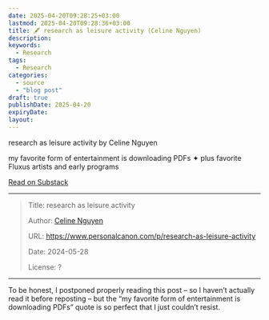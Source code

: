 ```yaml
---
date: 2025-04-20T09:28:25+03:00
lastmod: 2025-04-20T09:28:36+03:00
title: 🖋 research as leisure activity (Celine Nguyen)
description: 
keywords: 
  - Research
tags:
  - Research
categories:
  - source
  - "blog post"
draft: true
publishDate: 2025-04-20
expiryDate: 
layout:
---
```

<div class="substack-post-embed"><p lang="en">research as leisure activity by Celine Nguyen</p><p>my favorite form of entertainment is downloading PDFs ✦ plus favorite Fluxus artists and early programs</p><a data-post-link href="https://www.personalcanon.com/p/research-as-leisure-activity">Read on Substack</a></div><script async src="https://substack.com/embedjs/embed.js" charset="utf-8"></script>

---

> Title: research as leisure activity
> 
> Author: [Celine Nguyen](https://substack.com/@celinenguyen)
> 
> URL: https://www.personalcanon.com/p/research-as-leisure-activity
> 
> Date: 2024-05-28
> 
> License: ?

---

To be honest, I postponed properly reading this post – so I haven’t actually read it before reposting – but the “my favorite form of entertainment is downloading PDFs” quote is so perfect that I just couldn’t resist.
